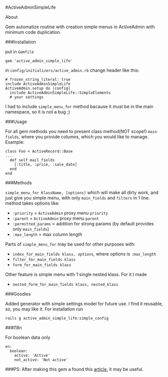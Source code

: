#ActiveAdminSimpleLife

About

Gem automatize routine with creation simple menus in ActiveAdmin with minimum 
code duplication. 

###Installation

put in `Gemfile` 

`gem 'active_admin_simple_life'`

in `config/initializers/active_admin.rb` change header like this:

```
# frozen_string_literal: true
include ActiveAdminSimpleLife
ActiveAdmin.setup do |config|
  include ActiveAdminSimpleLife::SimpleElements
  # your settings
```

I had to include `simple_menu_for` method bacause it must be in the main 
namespace, so it is not a bug ;)

###Usage

For all gem methods you need to present class method(NOT scope!) `main fields`, 
where you provide columns, which you would like to manage. Example:

```
class Foo < ActiveRecord::Base
...
  def self.mail_fields
    [:title, :price, :sale_date]
  end
end
``` 

###Methods

`simple_menu_for KlassName, [options]` which will make all dirty work, and just 
give you simple menu, with only `main_fields` and `filters` in 1 line.
method takes options like:
 * `:priority` = `ActiveAdmin` proxy menu `priority`
 * `:parent` = `ActiveAdmin` proxy menu `parent`
 * `:permitted_params` = addition for strong params (by default provides only 
 `main_fields`)
 * `:max_length` = max column length

Parts of `simple_menu_for` may be used for other purposes with:
* `index_for_main_fields klass, options`, where options is `:max_length`
* `filter_for_main_fields klass`
* `form_for_main_fields klass`

Other feature is simple menu with 1 single nested klass. For it I made
 * `nested_form_for_main_fields klass, nested_klass`

###Goodies

Added generator with simple settings model for future use. I find it reusable, 
so, you may like it. For installation run 

`rails g active_admin_simple_life:simple_config`

###I18n

For boolean data only

```
en:
  boolean:
    active: 'Active'
    not_active: 'Not active'
```

###PS:
After making this gem a found this 
[article](http://tmichel.github.io/2015/02/22/sharing-code-between-activeadmin-resources/),
it may be useful.
